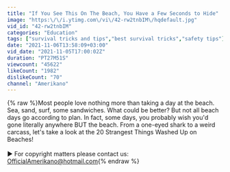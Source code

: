 ```yaml
---
title: "If You See This On The Beach, You Have a Few Seconds to Hide"
image: "https:\/\/i.ytimg.com\/vi\/42-rw2tnbIM\/hqdefault.jpg"
vid_id: "42-rw2tnbIM"
categories: "Education"
tags: ["survival tricks and tips","best survival tricks","safety tips"]
date: "2021-11-06T13:58:09+03:00"
vid_date: "2021-11-05T17:00:02Z"
duration: "PT27M51S"
viewcount: "45622"
likeCount: "1982"
dislikeCount: "70"
channel: "Amerikano"
---
```

{% raw %}Most people love nothing more than taking a day at the beach. Sea, sand, surf, some sandwiches. What could be better? But not all beach days go according to plan. In fact, some days, you probably wish you'd gone literally anywhere BUT the beach. From a one-eyed shark to a weird carcass, let's take a look at the 20 Strangest Things Washed Up on Beaches!<br /><br />► For copyright matters please contact us: OfficialAmerikano@hotmail.com{% endraw %}
